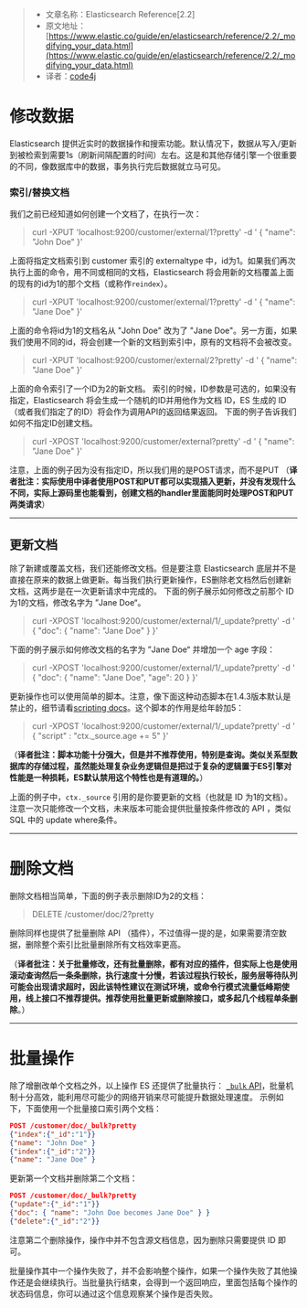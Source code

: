 >* 文章名称：Elasticsearch Reference[2.2]
>* 原文地址：[https://www.elastic.co/guide/en/elasticsearch/reference/2.2/_modifying_your_data.html](https://www.elastic.co/guide/en/elasticsearch/reference/2.2/_modifying_your_data.html)
>* 译者：[code4j](https://github.com/rpgmakervx)

# 修改数据
Elasticsearch 提供近实时的数据操作和搜索功能。默认情况下，数据从写入/更新到被检索到需要1s（刷新间隔配置的时间）左右。这是和其他存储引擎一个很重要的不同，像数据库中的数据，事务执行完后数据就立马可见。

### 索引/替换文档
我们之前已经知道如何创建一个文档了，在执行一次：
>curl -XPUT 'localhost:9200/customer/external/1?pretty' -d '
{
  "name": "John Doe"
}'

上面将指定文档索引到 customer 索引的 externaltype 中，id为1。如果我们再次执行上面的命令，用不同或相同的文档，Elasticsearch 将会用新的文档覆盖上面的现有的id为1的那个文档（或称作`reindex`）。
>curl -XPUT 'localhost:9200/customer/external/1?pretty' -d '
{
  "name": "Jane Doe"
}'

上面的命令将id为1的文档名从 "John Doe" 改为了 "Jane Doe"。另一方面，如果我们使用不同的id，将会创建一个新的文档到索引中，原有的文档将不会被改变。
>curl -XPUT 'localhost:9200/customer/external/2?pretty' -d '
{
  "name": "Jane Doe"
}'

上面的命令索引了一个ID为2的新文档。
索引的时候，ID参数是可选的，如果没有指定，Elasticsearch 将会生成一个随机的ID并用他作为文档 ID，ES 生成的 ID（或者我们指定了的ID）将会作为调用API的返回结果返回。
下面的例子告诉我们如何不指定ID创建文档。
>curl -XPOST 'localhost:9200/customer/external?pretty' -d '
{
  "name": "Jane Doe"
}'

注意，上面的例子因为没有指定ID，所以我们用的是POST请求，而不是PUT
（**译者批注：实际使用中译者使用POST和PUT都可以实现插入更新，并没有发现什么不同，实际上源码里也能看到，创建文档的handler里面能同时处理POST和PUT两类请求**）
***
## 更新文档
除了新建或覆盖文档，我们还能修改文档。但是要注意 Elasticsearch 底层并不是直接在原来的数据上做更新。每当我们执行更新操作，ES删除老文档然后创建新文档，这两步是在一次更新请求中完成的。
下面的例子展示如何修改之前那个 ID 为1的文档，修改名字为 ”Jane Doe“。
>curl -XPOST 'localhost:9200/customer/external/1/_update?pretty' -d '
{
  "doc": { "name": "Jane Doe" }
}'

下面的例子展示如何修改文档的名字为 ”Jane Doe“ 并增加一个 age 字段：
>curl -XPOST 'localhost:9200/customer/external/1/_update?pretty' -d '
{
  "doc": { "name": "Jane Doe", "age": 20 }
}'

更新操作也可以使用简单的脚本。注意，像下面这种动态脚本在1.4.3版本默认是禁止的，细节请看[scripting docs](https://www.elastic.co/guide/en/elasticsearch/reference/2.2/modules-scripting.html "Scripting")。这个脚本的作用是给年龄加5：
>curl -XPOST 'localhost:9200/customer/external/1/_update?pretty' -d '
{
  "script" : "ctx._source.age += 5"
}'

（**译者批注：脚本功能十分强大，但是并不推荐使用，特别是查询。类似关系型数据库的存储过程，虽然能处理复杂业务逻辑但是把过于复杂的逻辑置于ES引擎对性能是一种损耗，ES默认禁用这个特性也是有道理的。**）

上面的例子中，`ctx._source` 引用的是你要更新的文档（也就是 ID 为1的文档）。
注意一次只能修改一个文档，未来版本可能会提供批量按条件修改的 API ，类似 SQL 中的 update where条件。
***
# 删除文档
删除文档相当简单，下面的例子表示删除ID为2的文档：
>DELETE /customer/doc/2?pretty

删除同样也提供了批量删除 API （插件），不过值得一提的是，如果需要清空数据，删除整个索引比批量删除所有文档效率更高。

（**译者批注：关于批量修改，还有批量删除，都有对应的插件，但实际上也是使用滚动查询然后一条条删除，执行速度十分慢，若该过程执行较长，服务层等待队列可能会出现请求超时，因此该特性建议在测试环境，或命令行模式流量低峰期使用，线上接口不推荐提供。推荐使用批量更新或删除接口，或多起几个线程单条删除**。）

***

# 批量操作
除了增删改单个文档之外，以上操作 ES 还提供了批量执行： [`_bulk` API](https://www.elastic.co/guide/en/elasticsearch/reference/6.0/docs-bulk.html)，批量机制十分高效，能利用尽可能少的网络开销来尽可能提升数据处理速度。
示例如下，下面使用一个批量接口索引两个文档：

```json
POST /customer/doc/_bulk?pretty
{"index":{"_id":"1"}}
{"name": "John Doe" }
{"index":{"_id":"2"}}
{"name": "Jane Doe" }
```

更新第一个文档并删除第二个文档：

```json
POST /customer/doc/_bulk?pretty
{"update":{"_id":"1"}}
{"doc": { "name": "John Doe becomes Jane Doe" } }
{"delete":{"_id":"2"}}
```

注意第二个删除操作，操作中并不包含源文档信息，因为删除只需要提供 ID 即可。

批量操作其中一个操作失败了，并不会影响整个操作，如果一个操作失败了其他操作还是会继续执行。当批量执行结束，会得到一个返回响应，里面包括每个操作的状态码信息，你可以通过这个信息观察某个操作是否失败。
